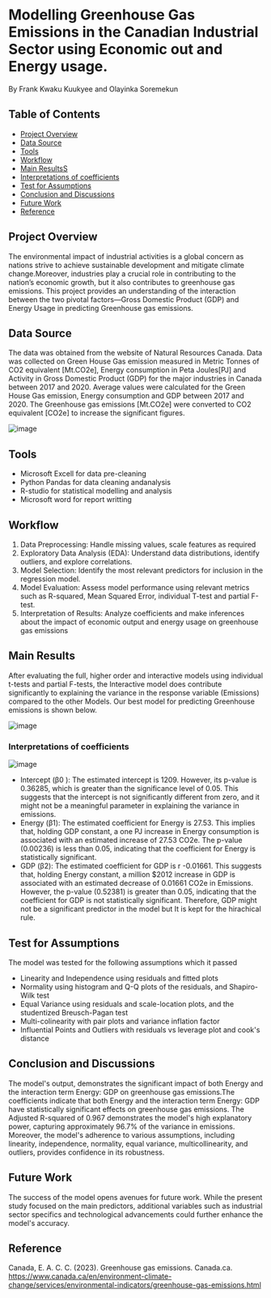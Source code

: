 # Modelling Greenhouse Gas Emissions in the Canadian Industrial Sector using Economic out and Energy usage.
  By Frank Kwaku Kuukyee and 	Olayinka Soremekun 

## Table of Contents
- [Project Overview](#project-overview)
- [Data Source](#data-source)
- [Tools](#tools)
- [Workflow](#workflow)
- [Main ResultsS](#main-results)
- [Interpretations of coefficients](#interpretations-of-coefficients)
- [Test for Assumptions](#test-for-assumptions)
- [Conclusion and Discussions](#conclusion-and-discussions)
- [Future Work](#future-work)
- [Reference](#reference)
  
## Project Overview
The environmental impact of industrial activities is a global concern as nations strive to achieve sustainable development and mitigate climate change.Moreover, industries play a crucial role in contributing to the nation’s economic growth, but it also contributes to greenhouse gas emissions. This project provides an understanding of the interaction between the two pivotal factors—Gross Domestic Product (GDP) and Energy Usage in predicting Greenhouse gas emissions.

## Data Source
The data was obtained from the website of Natural Resources Canada. Data was collected on Green House Gas emission measured in Metric Tonnes of CO2 equivalent [Mt.CO2e], Energy consumption in Peta Joules[PJ] and Activity in Gross Domestic Product (GDP) for the major industries in Canada between 2017 and 2020. Average values were calculated for the Green House Gas emission, Energy consumption and GDP between 2017 and 2020. The Greenhouse gas emissions [Mt.CO2e] were converted to CO2 equivalent [CO2e] to increase the significant figures.

![image](https://github.com/Fkuukyee/Greenhouse-Gas-Emissions/assets/147086232/e47e2574-15f1-4fcb-ba91-cf3fb0067310)

## Tools
- Microsoft Excell for data pre-cleaning
- Python Pandas for data cleaning andanalysis
- R-studio for statistical modelling and analysis
- Microsoft word for report writting

## Workflow
1.	Data Preprocessing: Handle missing values, scale features as required
2.	Exploratory Data Analysis (EDA): Understand data distributions, identify outliers, and explore correlations.
3.	Model Selection: Identify the most relevant predictors for inclusion in the regression model.
4.	Model Evaluation: Assess model performance using relevant metrics such as R-squared, Mean Squared Error, individual T-test and partial F-test.
5.	Interpretation of Results: Analyze coefficients and make inferences about the impact of economic output and energy usage on greenhouse gas emissions

## Main Results
After evaluating the full, higher order and interactive models using individual t-tests and partial F-tests, the Interactive model does contribute significantly to explaining the variance in the response variable (Emissions) compared to the other Models. Our best model for predicting Greenhouse emissions is shown below.

![image](https://github.com/Fkuukyee/Greenhouse-Gas-Emissions/assets/147086232/599ae439-324d-45b5-a85b-84e97ff482c1)

### Interpretations of coefficients

![image](https://github.com/Fkuukyee/Greenhouse-Gas-Emissions/assets/147086232/914fde5d-d70f-41ab-86f0-5a063028b681)

- Intercept (β0 ): The estimated intercept is 1209. However, its p-value is 0.36285, which is greater than the significance level of 0.05. This suggests that the intercept is not significantly different from zero, and it might not be a meaningful parameter in explaining the variance in emissions.
- Energy (β1): The estimated coefficient for Energy is 27.53. This implies that, holding GDP constant, a one PJ increase in Energy consumption is associated with an estimated increase of 27.53 CO2e. The p-value (0.00236) is less than 0.05, indicating that the coefficient for Energy is statistically significant.
- GDP (β2): The estimated coefficient for GDP is r -0.01661. This suggests that, holding Energy constant, a million $2012 increase in GDP is associated with an estimated decrease of 0.01661 CO2e in Emissions. However, the p-value (0.52381) is greater than 0.05, indicating that the coefficient for GDP is not statistically significant. Therefore, GDP might not be a significant predictor in the model but It is kept for the hirachical rule.

## Test for Assumptions 
The model was tested for the following assumptions which it passed
- Linearity and Independence using residuals and fitted plots
- Normality using histogram and Q-Q plots of the residuals, and Shapiro-Wilk test
- Equal Variance using residuals and scale-location plots, and the studentized Breusch-Pagan test
- Multi-colinearity with pair plots and variance inflation factor
- Influential Points and Outliers with residuals vs leverage plot and cook's distance

## Conclusion and Discussions
The model's output, demonstrates the significant impact of both Energy and the interaction term Energy: GDP on greenhouse gas emissions.The coefficients indicate that both Energy and the interaction term Energy: GDP have statistically significant effects on greenhouse gas emissions. The Adjusted R-squared of 0.967 demonstrates the model's high explanatory power, capturing approximately 96.7% of the variance in emissions. Moreover, the model's adherence to various assumptions, including linearity, independence, normality, equal variance, multicollinearity, and outliers, provides confidence in its robustness. 

## Future Work
The success of the model opens avenues for future work. While the present study focused on the main predictors, additional variables such as industrial sector specifics and technological advancements could further enhance the model's accuracy. 

## Reference
Canada, E. A. C. C. (2023). Greenhouse gas emissions. Canada.ca. https://www.canada.ca/en/environment-climate-change/services/environmental-indicators/greenhouse-gas-emissions.html
